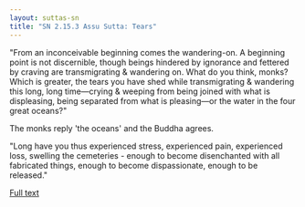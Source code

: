 ```yaml
---
layout: suttas-sn
title: "SN 2.15.3 Assu Sutta: Tears"
---
```


"From an inconceivable beginning comes the wandering-on. A beginning point is not discernible, though beings hindered by ignorance and fettered by craving are transmigrating & wandering on. What do you think, monks? Which is greater, the tears you have shed while transmigrating & wandering this long, long time—crying & weeping from being joined with what is displeasing, being separated from what is pleasing—or the water in the four great oceans?"


The monks reply 'the oceans' and the Buddha agrees.


"Long have you thus experienced stress, experienced pain, experienced loss, swelling the cemeteries - enough to become disenchanted with all fabricated things, enough to become dispassionate, enough to be released."

[Full text](https://www.dhammatalks.org/suttas/SN/SN15_3.html)
